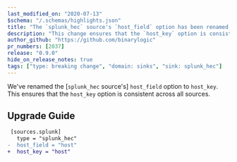 ```yaml
---
last_modified_on: "2020-07-13"
$schema: "/.schemas/highlights.json"
title: "The `splunk_hec` source's `host_field` option has been renamed to `host_key`"
description: "This change ensures that the `host_key` option is consistent across all sources"
author_github: "https://github.com/binarylogic"
pr_numbers: [2037]
release: "0.9.0"
hide_on_release_notes: true
tags: ["type: breaking change", "domain: sinks", "sink: splunk_hec"]
---
```


We've renamed the [`splunk_hec` source's] `host_field` option to `host_key`.
This ensures that the `host_key` option is consistent across all sources.

## Upgrade Guide

```diff title="vector.toml"
 [sources.splunk]
   type = "splunk_hec"
-  host_field = "host"
+  host_key = "host"
```



